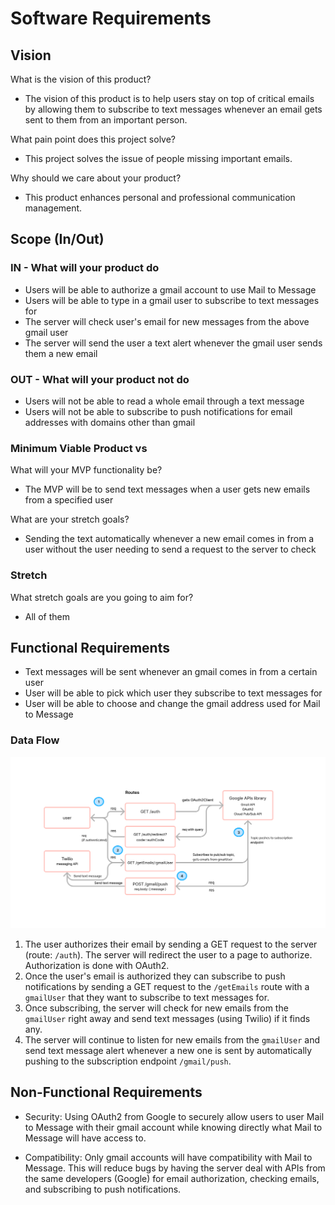 # Software Requirements

## Vision

What is the vision of this product?

- The vision of this product is to help users stay on top of critical emails by allowing them to subscribe to text messages whenever an email gets sent to them from an important person.

What pain point does this project solve?

- This project solves the issue of people missing important emails.

Why should we care about your product?

- This product enhances personal and professional communication management.

## Scope (In/Out)

### IN - What will your product do

- Users will be able to authorize a gmail account to use Mail to Message
- Users will be able to type in a gmail user to subscribe to text messages for
- The server will check user's email for new messages from the above gmail user
- The server will send the user a text alert whenever the gmail user sends them a new email

### OUT - What will your product not do

- Users will not be able to read a whole email through a text message
- Users will not be able to subscribe to push notifications for email addresses with domains other than gmail

### Minimum Viable Product vs

What will your MVP functionality be?

- The MVP will be to send text messages when a user gets new emails from a specified user

What are your stretch goals?

- Sending the text automatically whenever a new email comes in from a user without the user needing to send a request to the server to check

### Stretch

What stretch goals are you going to aim for?

- All of them

## Functional Requirements

- Text messages will be sent whenever an gmail comes in from a certain user
- User will be able to pick which user they subscribe to text messages for
- User will be able to choose and change the gmail address used for Mail to Message

### Data Flow

![Data Flow Diagram](/src/assets/imgs/mail-to-message-flow-chart.png)

1. The user authorizes their email by sending a GET request to the server (route: `/auth`). The server will redirect the user to a page to authorize. Authorization is done with OAuth2.
2. Once the user's email is authorized they can subscribe to push notifications by sending a GET request to the `/getEmails` route with a `gmailUser` that they want to subscribe to text messages for.
3. Once subscribing, the server will check for new emails from the `gmailUser` right away and send text messages (using Twilio) if it finds any.
4. The server will continue to listen for new emails from the `gmailUser` and send text message alert whenever a new one is sent by automatically pushing to the subscription endpoint `/gmail/push`.

## Non-Functional Requirements

- Security: Using OAuth2 from Google to securely allow users to user Mail to Message with their gmail account while knowing directly what Mail to Message will have access to.

- Compatibility: Only gmail accounts will have compatibility with Mail to Message. This will reduce bugs by having the server deal with APIs from the same developers (Google) for email authorization, checking emails, and subscribing to push notifications.

